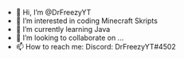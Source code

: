 - 👋 Hi, I’m @DrFreezyYT
- 👀 I’m interested in coding Minecraft Skripts
- 🌱 I’m currently learning Java
- 💞️ I’m looking to collaborate on ...
- 📫 How to reach me: Discord: DrFreezyYT#4502

<!---
DrFreezyYT/DrFreezyYT is a ✨ special ✨ repository because its `README.md` (this file) appears on your GitHub profile.
You can click the Preview link to take a look at your changes.
--->
